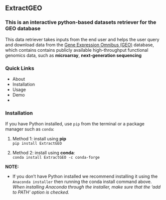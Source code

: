 ## ExtractGEO
### This is an interactive python-based datasets retriever for the GEO database

This data retriever takes inputs from the end user and helps the user query and download data from the [Gene Expression Omnibus (GEO)](https://www.ncbi.nlm.nih.gov/geo/) database, which contains contains publicly available high-throughput functional genomics data, such as **microarray**, **next-generation sequencing**

### Quick Links
- About
- Installation
- Usage
- Demo
- 


### Installation

If you have Python installed, use `pip` from the terminal or a package manager such as `conda`:

1. Method 1: install using **pip** \
`pip install ExtractGEO`

2. Method 2: install using **conda**: \
`conda install ExtractGEO -c conda-forge`

**NOTE:**
- If you don’t have Python installed we recommend installing it using the `Anaconda installer` then running the conda install command above. _When installing Anaconda through the installer, make sure that the ‘add to PATH’ option is checked._
